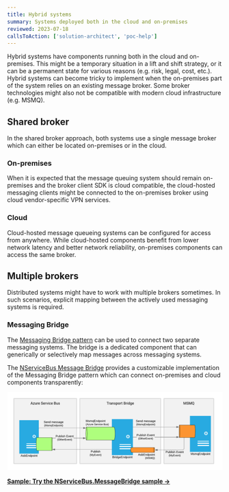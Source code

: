 ```yaml
---
title: Hybrid systems
summary: Systems deployed both in the cloud and on-premises
reviewed: 2023-07-18
callsToAction: ['solution-architect', 'poc-help']
---
```


Hybrid systems have components running both in the cloud and on-premises. This might be a temporary situation in a lift and shift strategy, or it can be a permanent state for various reasons (e.g. risk, legal, cost, etc.). Hybrid systems can become tricky to implement when the on-premises part of the system relies on an existing message broker. Some broker technologies might also not be compatible with modern cloud infrastructure (e.g. MSMQ).

## Shared broker

In the shared broker approach, both systems use a single message broker which can either be located on-premises or in the cloud.

### On-premises

When it is expected that the message queuing system should remain on-premises and the broker client SDK is cloud compatible, the cloud-hosted messaging clients might be connected to the on-premises broker using cloud vendor-specific VPN services.

### Cloud

Cloud-hosted message queueing systems can be configured for access from anywhere. While cloud-hosted components benefit from lower network latency and better network reliability, on-premises components can access the same broker.

## Multiple brokers

Distributed systems might have to work with multiple brokers sometimes. In such scenarios, explicit mapping between the actively used messaging systems is required.

### Messaging Bridge

The [Messaging Bridge pattern](https://www.enterpriseintegrationpatterns.com/patterns/messaging/MessagingBridge.html) can be used to connect two separate messaging systems. The bridge is a dedicated component that can generically or selectively map messages across messaging systems.

The [NServiceBus Message Bridge](/nservicebus/bridge/) provides a customizable implementation of the Messaging Bridge pattern which can connect on-premises and cloud components transparently:

![](/samples/bridge/azure-service-bus-msmq-bridge/msmq-to-azure-service-bus-transport-bridge-sample.png)

[**Sample: Try the NServiceBus.MessageBridge sample →**](/samples/bridge/simple/)
